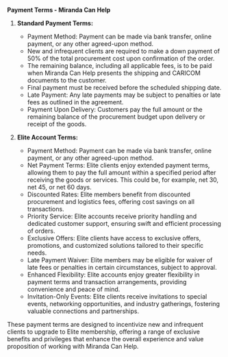 **Payment Terms - Miranda Can Help**

1. **Standard Payment Terms:**
   - Payment Method: Payment can be made via bank transfer, online payment, or any other agreed-upon method.
   - New and infrequent clients are required to make a down payment of 50% of the total procurement cost upon confirmation of the order.
   - The remaining balance, including all applicable fees, is to be paid when Miranda Can Help presents the shipping and CARICOM documents to the customer.
   - Final payment must be received before the scheduled shipping date.
   - Late Payment: Any late payments may be subject to penalties or late fees as outlined in the agreement.
   - Payment Upon Delivery: Customers pay the full amount or the remaining balance of the procurement budget upon delivery or receipt of the goods.

2. **Elite Account Terms:**
   - Payment Method: Payment can be made via bank transfer, online payment, or any other agreed-upon method.
   - Net Payment Terms: Elite clients enjoy extended payment terms, allowing them to pay the full amount within a specified period after receiving the goods or services. This could be, for example, net 30, net 45, or net 60 days.
   - Discounted Rates: Elite members benefit from discounted procurement and logistics fees, offering cost savings on all transactions.
   - Priority Service: Elite accounts receive priority handling and dedicated customer support, ensuring swift and efficient processing of orders.
   - Exclusive Offers: Elite clients have access to exclusive offers, promotions, and customized solutions tailored to their specific needs.
   - Late Payment Waiver: Elite members may be eligible for waiver of late fees or penalties in certain circumstances, subject to approval.
   - Enhanced Flexibility: Elite accounts enjoy greater flexibility in payment terms and transaction arrangements, providing convenience and peace of mind.
   - Invitation-Only Events: Elite clients receive invitations to special events, networking opportunities, and industry gatherings, fostering valuable connections and partnerships.

These payment terms are designed to incentivize new and infrequent clients to upgrade to Elite membership, offering a range of exclusive benefits and privileges that enhance the overall experience and value proposition of working with Miranda Can Help.
